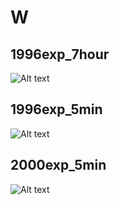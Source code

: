 # W

## 1996exp_7hour

![Alt text](W_1996exp_7hour.png)

## 1996exp_5min

![Alt text](W_1996exp_5min.png)

## 2000exp_5min

![Alt text](W_2000exp_5min.png)

